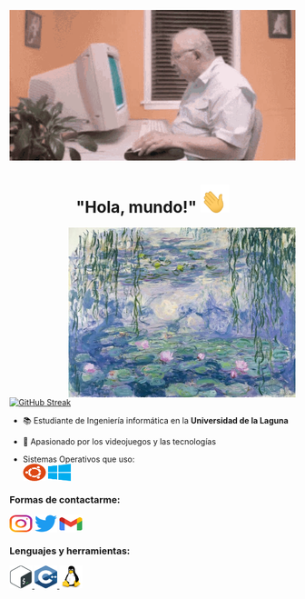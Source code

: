 <p align="center">
<img src="assets/oldcomputer.gif">
</p>
<h1 align="center"> "Hola, mundo!"
<img src="assets/hand_waving.gif" width="50" height="50">
</h1>

<img align="right" alt="Coding" width="400" src="assets/liliesmonet.jpg">

[![GitHub Streak](https://streak-stats.demolab.com?user=Adriacp&theme=dark&hide_border=true&locale=es&date_format=j%20M%5B%20Y%5D)](https://git.io/streak-stats)

- 📚 Estudiante de Ingeniería informática en la **Universidad de la Laguna**

- 📜 Apasionado por los videojuegos y las tecnologías

- Sistemas Operativos que uso: <br> <a href="https://ubuntu.com/" target="_blank"><img align="center" src="assets/ubuntu-4.svg" alt="ubuntu" height="30" width="40" /></a> <a href="https://www.microsoft.com/es-es/windows?r=1" target="_blank"><img align="center" src="assets/microsoft-windows-22.svg" alt="windows" height="30" width="40" /></a>

<p align="left">
<h3> Formas de contactarme: </h3>
  
<a href="https://instagram.com/adri.acp" target="_blank"><img align="center" src="assets/instagram.svg" alt="adri.acp" height="30" width="40" /></a>
<a href="https://twitter.com/atakedepanico" target="_blank"><img align="center" src="assets/Logo_of_Twitter.svg.png" alt="atakedepanico" height="30" width="40" /></a>
<a href="mailto:adrian.acuna2004@gmail.com" target="_blank"><img align="center" src="assets/official-gmail-icon-2020-.svg" alt="adrian.acuna2004@gmail.com" height="30" width="40" /></a>
</p>

<h3 align="left">Lenguajes y herramientas:</h3>
<p align="left"> <a href="https://www.gnu.org/software/bash/" target="_blank" rel="noreferrer"> <img src="assets/bash-2.svg" alt="bash" width="40" height="40"/> </a> <a href="[https://www.w3schools.com/cpp/](https://cplusplus.com/)" target="_blank" rel="noreferrer"> <img src="assets/c.svg" alt="cplusplus" width="40" height="40"/> </a> <a href="https://www.linux.org/" target="_blank" rel="noreferrer"> <img src="assets/linux.svg" alt="linux" width="40" height="40"/> </a>
